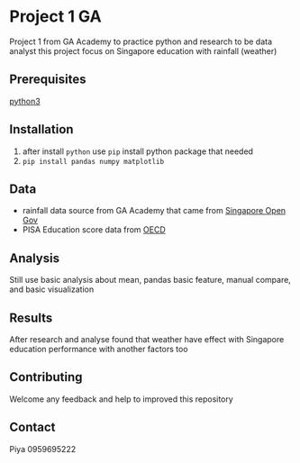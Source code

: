 # Project 1 GA

Project 1 from GA Academy to practice python and research to be data analyst
this project focus on Singapore education with rainfall (weather)

## Prerequisites

[python3](https://www.python.org/downloads/)

## Installation

1. after install `python` use `pip` install python package that needed
2. ```pip install pandas numpy matplotlib ```


## Data

- rainfall data source from GA Academy that came from [Singapore Open Gov](https://www.open.gov.sg/products/datagovsg/)
- PISA Education score data from [OECD](https://data.oecd.org/pisa/reading-performance-pisa.htm)

## Analysis

Still use basic analysis about mean, pandas basic feature, manual compare, and basic visualization

## Results

After research and analyse found that weather have effect with Singapore education performance with another factors too

## Contributing

Welcome any feedback and help to improved this repository


## Contact

Piya 0959695222
